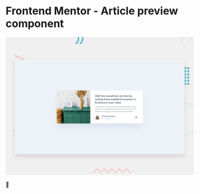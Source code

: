 # Frontend Mentor - Article preview component

![Design preview for the Article preview component coding challenge](./design/desktop-preview.jpg)

🚀
